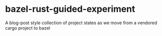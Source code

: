 # bazel-rust-guided-experiment
A blog-post style collection of project states as we move from a vendored cargo project to bazel

